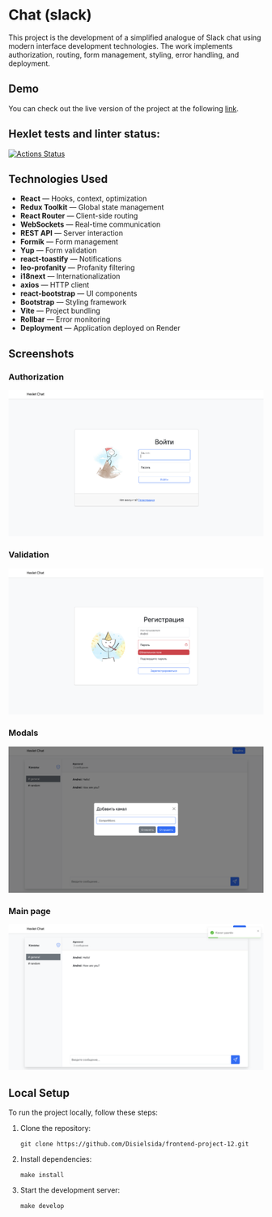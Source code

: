 # Chat (slack)
This project is the development of a simplified analogue of Slack chat using modern interface development technologies. The work implements authorization, routing, form management, styling, error handling, and deployment.

## Demo
You can check out the live version of the project at the following [link](https://slack-chat-rxfy.onrender.com).
## Hexlet tests and linter status:
[![Actions Status](https://github.com/Disielsida/frontend-project-12/actions/workflows/hexlet-check.yml/badge.svg)](https://github.com/Disielsida/frontend-project-12/actions)

## Technologies Used
- **React** — Hooks, context, optimization
- **Redux Toolkit** — Global state management
- **React Router** — Client-side routing
- **WebSockets** — Real-time communication
- **REST API** — Server interaction
- **Formik** — Form management
- **Yup** — Form validation
- **react-toastify** — Notifications
- **leo-profanity** — Profanity filtering
- **i18next** — Internationalization
- **axios** — HTTP client
- **react-bootstrap** — UI components
- **Bootstrap** — Styling framework
- **Vite** — Project bundling
- **Rollbar** — Error monitoring
- **Deployment** — Application deployed on Render

## Screenshots

### Authorization
![Authorization](./frontend/src/images/Authorization.png)

### Validation
![Validation](./frontend/src/images/Validation.png)

### Modals
![Modals](./frontend/src/images/Modals.png)

### Main page
![Main Page](./frontend/src/images/mainPage.png)

## Local Setup
To run the project locally, follow these steps:

1. Clone the repository:

   <pre><code>git clone https://github.com/Disielsida/frontend-project-12.git</code></pre>

2. Install dependencies:

   <pre><code>make install</code></pre>

3. Start the development server:

   <pre><code>make develop</code></pre>